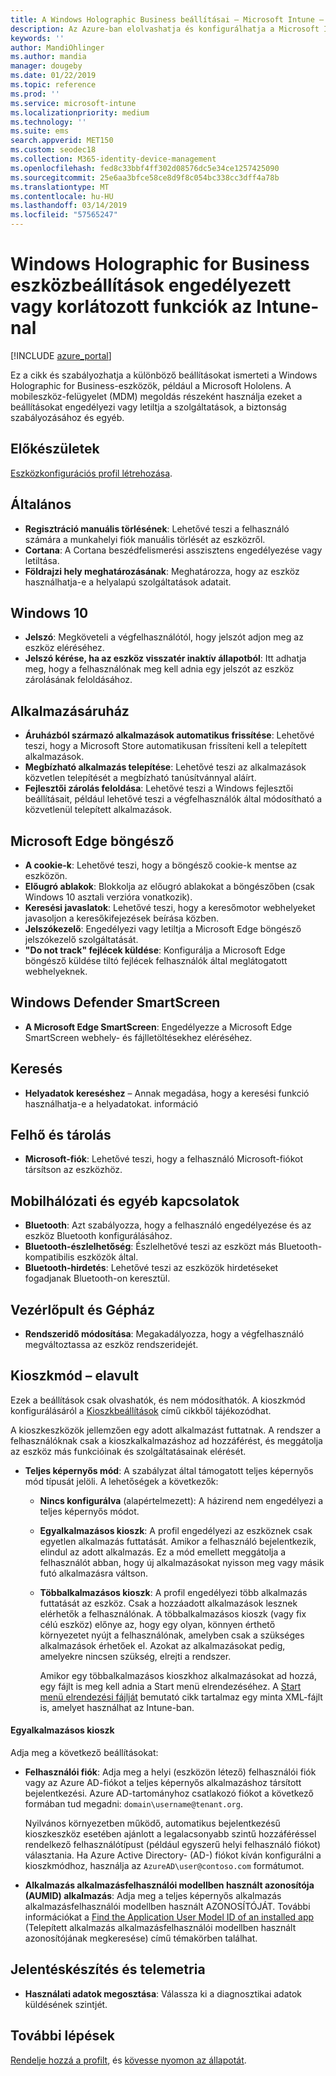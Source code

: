 ```yaml
---
title: A Windows Holographic Business beállításai – Microsoft Intune – Azure |} A Microsoft Docs
description: Az Azure-ban elolvashatja és konfigurálhatja a Microsoft Intune a Windows Holographic for Business-eszközökre vonatkozó eszközkorlátozási beállításait, így a regisztrációtörléssel, a földrajzi hellyel, a jelszavakkal, az áruházból telepített alkalmazásokkal, a Microsoft Edge sütijeivel és felugró ablakaival, a Windows Defenderrel, a kereséssel, a felhőtárhellyel, a Bluetooth-kapcsolattal, a rendszeridővel és a használati adatokkal kapcsolatos beállításokat.
keywords: ''
author: MandiOhlinger
ms.author: mandia
manager: dougeby
ms.date: 01/22/2019
ms.topic: reference
ms.prod: ''
ms.service: microsoft-intune
ms.localizationpriority: medium
ms.technology: ''
ms.suite: ems
search.appverid: MET150
ms.custom: seodec18
ms.collection: M365-identity-device-management
ms.openlocfilehash: fed8c33bbf4ff302d08576dc5e34ce1257425090
ms.sourcegitcommit: 25e6aa3bfce58ce8d9f8c054bc338cc3dff4a78b
ms.translationtype: MT
ms.contentlocale: hu-HU
ms.lasthandoff: 03/14/2019
ms.locfileid: "57565247"
---
```

# <a name="windows-holographic-for-business-device-settings-to-allow-or-restrict-features-using-intune"></a>Windows Holographic for Business eszközbeállítások engedélyezett vagy korlátozott funkciók az Intune-nal

[!INCLUDE [azure_portal](./includes/azure_portal.md)]

Ez a cikk és szabályozhatja a különböző beállításokat ismerteti a Windows Holographic for Business-eszközök, például a Microsoft Hololens. A mobileszköz-felügyelet (MDM) megoldás részeként használja ezeket a beállításokat engedélyezi vagy letiltja a szolgáltatások, a biztonság szabályozásához és egyéb.

## <a name="before-you-begin"></a>Előkészületek

[Eszközkonfigurációs profil létrehozása](device-restrictions-configure.md#create-the-profile).

## <a name="general"></a>Általános

- **Regisztráció manuális törlésének**: Lehetővé teszi a felhasználó számára a munkahelyi fiók manuális törlését az eszközről.
- **Cortana**: A Cortana beszédfelismerési asszisztens engedélyezése vagy letiltása.
- **Földrajzi hely meghatározásának**: Meghatározza, hogy az eszköz használhatja-e a helyalapú szolgáltatások adatait.

## <a name="password"></a>Windows 10

- **Jelszó**: Megköveteli a végfelhasználótól, hogy jelszót adjon meg az eszköz eléréséhez.
- **Jelszó kérése, ha az eszköz visszatér inaktív állapotból**: Itt adhatja meg, hogy a felhasználónak meg kell adnia egy jelszót az eszköz zárolásának feloldásához.

## <a name="app-store"></a>Alkalmazásáruház

- **Áruházból származó alkalmazások automatikus frissítése**: Lehetővé teszi, hogy a Microsoft Store automatikusan frissíteni kell a telepített alkalmazások.
- **Megbízható alkalmazás telepítése**: Lehetővé teszi az alkalmazások közvetlen telepítését a megbízható tanúsítvánnyal aláírt.
- **Fejlesztői zárolás feloldása**: Lehetővé teszi a Windows fejlesztői beállításait, például lehetővé teszi a végfelhasználók által módosítható a közvetlenül telepített alkalmazások.

## <a name="microsoft-edge-browser"></a>Microsoft Edge böngésző

- **A cookie-k**: Lehetővé teszi, hogy a böngésző cookie-k mentse az eszközön.
- **Előugró ablakok**: Blokkolja az előugró ablakokat a böngészőben (csak Windows 10 asztali verzióra vonatkozik).
- **Keresési javaslatok**: Lehetővé teszi, hogy a keresőmotor webhelyeket javasoljon a keresőkifejezések beírása közben.
- **Jelszókezelő**: Engedélyezi vagy letiltja a Microsoft Edge böngésző jelszókezelő szolgáltatását.
- **"Do not track" fejlécek küldése**: Konfigurálja a Microsoft Edge böngésző küldése tiltó fejlécek felhasználók által meglátogatott webhelyeknek.

## <a name="windows-defender-smart-screen"></a>Windows Defender SmartScreen

- **A Microsoft Edge SmartScreen**: Engedélyezze a Microsoft Edge SmartScreen webhely- és fájlletöltésekhez eléréséhez.

## <a name="search"></a>Keresés

- **Helyadatok kereséshez** – Annak megadása, hogy a keresési funkció használhatja-e a helyadatokat. információ

## <a name="cloud-and-storage"></a>Felhő és tárolás

- **Microsoft-fiók**: Lehetővé teszi, hogy a felhasználó Microsoft-fiókot társítson az eszközhöz.

## <a name="cellular-and-connectivity"></a>Mobilhálózati és egyéb kapcsolatok

- **Bluetooth**: Azt szabályozza, hogy a felhasználó engedélyezése és az eszköz Bluetooth konfigurálásához.
- **Bluetooth-észlelhetőség**: Észlelhetővé teszi az eszközt más Bluetooth-kompatibilis eszközök által.
- **Bluetooth-hirdetés**: Lehetővé teszi az eszközök hirdetéseket fogadjanak Bluetooth-on keresztül.

## <a name="control-panel-and-settings"></a>Vezérlőpult és Gépház

- **Rendszeridő módosítása**: Megakadályozza, hogy a végfelhasználó megváltoztassa az eszköz rendszeridejét.

## <a name="kiosk---obsolete"></a>Kioszkmód – elavult

Ezek a beállítások csak olvashatók, és nem módosíthatók. A kioszkmód konfigurálásáról a [Kioszkbeállítások](kiosk-settings-holographic.md) című cikkből tájékozódhat.

A kioszkeszközök jellemzően egy adott alkalmazást futtatnak. A rendszer a felhasználóknak csak a kioszkalkalmazáshoz ad hozzáférést, és meggátolja az eszköz más funkcióinak és szolgáltatásainak elérését.

- **Teljes képernyős mód**: A szabályzat által támogatott teljes képernyős mód típusát jelöli. A lehetőségek a következők:

  - **Nincs konfigurálva** (alapértelmezett): A házirend nem engedélyezi a teljes képernyős módot. 
  - **Egyalkalmazásos kioszk**: A profil engedélyezi az eszköznek csak egyetlen alkalmazás futtatását. Amikor a felhasználó bejelentkezik, elindul az adott alkalmazás. Ez a mód emellett meggátolja a felhasználót abban, hogy új alkalmazásokat nyisson meg vagy másik futó alkalmazásra váltson.
  - **Többalkalmazásos kioszk**: A profil engedélyezi több alkalmazás futtatását az eszköz. Csak a hozzáadott alkalmazások lesznek elérhetők a felhasználónak. A többalkalmazásos kioszk (vagy fix célú eszköz) előnye az, hogy egy olyan, könnyen érthető környezetet nyújt a felhasználónak, amelyben csak a szükséges alkalmazások érhetőek el. Azokat az alkalmazásokat pedig, amelyekre nincsen szükség, elrejti a rendszer. 
  
    Amikor egy többalkalmazásos kioszkhoz alkalmazásokat ad hozzá, egy fájlt is meg kell adnia a Start menü elrendezéséhez. A [Start menü elrendezési fájlját](https://docs.microsoft.com/hololens/hololens-kiosk#start-layout-file-for-intune) bemutató cikk tartalmaz egy minta XML-fájlt is, amelyet használhat az Intune-ban. 

#### <a name="single-app-kiosks"></a>Egyalkalmazásos kioszk

Adja meg a következő beállításokat:

- **Felhasználói fiók**: Adja meg a helyi (eszközön létező) felhasználói fiók vagy az Azure AD-fiókot a teljes képernyős alkalmazáshoz társított bejelentkezési. Azure AD-tartományhoz csatlakozó fiókot a következő formában tud megadni: `domain\username@tenant.org`. 

    Nyilvános környezetben működő, automatikus bejelentkezésű kioszkeszköz esetében ajánlott a legalacsonyabb szintű hozzáféréssel rendelkező felhasználótípust (például egyszerű helyi felhasználó fiókot) választania. Ha Azure Active Directory- (AD-) fiókot kíván konfigurálni a kioszkmódhoz, használja az `AzureAD\user@contoso.com` formátumot.

- **Alkalmazás alkalmazásfelhasználói modellben használt azonosítója (AUMID) alkalmazás**: Adja meg a teljes képernyős alkalmazás alkalmazásfelhasználói modellben használt AZONOSÍTÓJÁT. További információkat a [Find the Application User Model ID of an installed app](https://docs.microsoft.com/windows-hardware/customize/enterprise/find-the-application-user-model-id-of-an-installed-app) (Telepített alkalmazás alkalmazásfelhasználói modellben használt azonosítójának megkeresése) című témakörben találhat.

## <a name="reporting-and-telemetry"></a>Jelentéskészítés és telemetria

- **Használati adatok megosztása**: Válassza ki a diagnosztikai adatok küldésének szintjét.

## <a name="next-steps"></a>További lépések

[Rendelje hozzá a profilt](device-profile-assign.md), és [kövesse nyomon az állapotát](device-profile-monitor.md).
